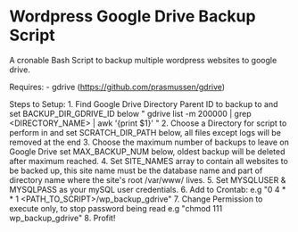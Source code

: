 # Wordpress Google Drive Backup Script
A cronable Bash Script to backup multiple wordpress websites to google drive.

Requires:
         - gdrive  (https://github.com/prasmussen/gdrive)

Steps to Setup:
         1. Find Google Drive Directory Parent ID to backup to and set BACKUP_DIR_GDRIVE_ID below
             "  gdrive list -m 200000 | grep <DIRECTORY_NAME> | awk '{print $1}'  "
         2. Choose a Directory for script to perform in and set SCRATCH_DIR_PATH below,
            all files except logs will be removed at the end
         3. Choose the maximum number of backups to leave on Google Drive set MAX_BACKUP_NUM below,
            oldest backup will be deleted after maximum reached.
         4. Set SITE_NAMES array to contain all websites to be backed up, this site name must be the database name
            and part of directory name where the site's root /var/www/ lives.
         5. Set MYSQLUSER & MYSQLPASS as your mySQL user credentials.
         6. Add to Crontab: e.g "0 4 * * 1 <PATH_TO_SCRIPT>/wp_backup_gdrive"
         7. Change Permission to execute only, to stop password being read e.g "chmod 111 wp_backup_gdrive"
         8. Profit!
